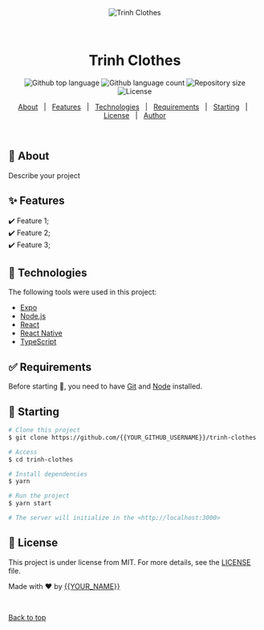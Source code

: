<div align="center" id="top"> 
  <img src="./.github/app.gif" alt="Trinh Clothes" />

  &#xa0;

  <!-- <a href="https://trinhclothes.netlify.app">Demo</a> -->
</div>

<h1 align="center">Trinh Clothes</h1>

<p align="center">
  <img alt="Github top language" src="https://img.shields.io/github/languages/top/{{YOUR_GITHUB_USERNAME}}/trinh-clothes?color=56BEB8">

  <img alt="Github language count" src="https://img.shields.io/github/languages/count/{{YOUR_GITHUB_USERNAME}}/trinh-clothes?color=56BEB8">

  <img alt="Repository size" src="https://img.shields.io/github/repo-size/{{YOUR_GITHUB_USERNAME}}/trinh-clothes?color=56BEB8">

  <img alt="License" src="https://img.shields.io/github/license/{{YOUR_GITHUB_USERNAME}}/trinh-clothes?color=56BEB8">

  <!-- <img alt="Github issues" src="https://img.shields.io/github/issues/{{YOUR_GITHUB_USERNAME}}/trinh-clothes?color=56BEB8" /> -->

  <!-- <img alt="Github forks" src="https://img.shields.io/github/forks/{{YOUR_GITHUB_USERNAME}}/trinh-clothes?color=56BEB8" /> -->

  <!-- <img alt="Github stars" src="https://img.shields.io/github/stars/{{YOUR_GITHUB_USERNAME}}/trinh-clothes?color=56BEB8" /> -->
</p>

<!-- Status -->

<!-- <h4 align="center"> 
	🚧  Trinh Clothes 🚀 Under construction...  🚧
</h4> 

<hr> -->

<p align="center">
  <a href="#dart-about">About</a> &#xa0; | &#xa0; 
  <a href="#sparkles-features">Features</a> &#xa0; | &#xa0;
  <a href="#rocket-technologies">Technologies</a> &#xa0; | &#xa0;
  <a href="#white_check_mark-requirements">Requirements</a> &#xa0; | &#xa0;
  <a href="#checkered_flag-starting">Starting</a> &#xa0; | &#xa0;
  <a href="#memo-license">License</a> &#xa0; | &#xa0;
  <a href="https://github.com/{{YOUR_GITHUB_USERNAME}}" target="_blank">Author</a>
</p>

<br>

## :dart: About ##

Describe your project

## :sparkles: Features ##

:heavy_check_mark: Feature 1;\
:heavy_check_mark: Feature 2;\
:heavy_check_mark: Feature 3;

## :rocket: Technologies ##

The following tools were used in this project:

- [Expo](https://expo.io/)
- [Node.js](https://nodejs.org/en/)
- [React](https://pt-br.reactjs.org/)
- [React Native](https://reactnative.dev/)
- [TypeScript](https://www.typescriptlang.org/)

## :white_check_mark: Requirements ##

Before starting :checkered_flag:, you need to have [Git](https://git-scm.com) and [Node](https://nodejs.org/en/) installed.

## :checkered_flag: Starting ##

```bash
# Clone this project
$ git clone https://github.com/{{YOUR_GITHUB_USERNAME}}/trinh-clothes

# Access
$ cd trinh-clothes

# Install dependencies
$ yarn

# Run the project
$ yarn start

# The server will initialize in the <http://localhost:3000>
```

## :memo: License ##

This project is under license from MIT. For more details, see the [LICENSE](LICENSE.md) file.


Made with :heart: by <a href="https://github.com/{{YOUR_GITHUB_USERNAME}}" target="_blank">{{YOUR_NAME}}</a>

&#xa0;

<a href="#top">Back to top</a>
